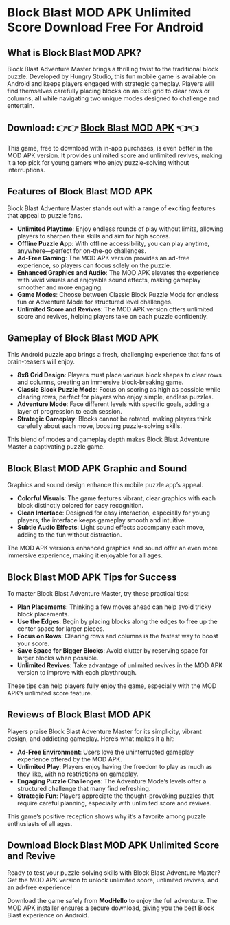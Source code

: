 # Block Blast MOD APK Unlimited Score Download Free For Android

## What is Block Blast MOD APK?

Block Blast Adventure Master brings a thrilling twist to the traditional block puzzle. Developed by Hungry Studio, this fun mobile game is available on Android and keeps players engaged with strategic gameplay. Players will find themselves carefully placing blocks on an 8x8 grid to clear rows or columns, all while navigating two unique modes designed to challenge and entertain.

## Download: 👉👉 [Block Blast MOD APK](https://modhello.com/block-blast/) 👈👈

This game, free to download with in-app purchases, is even better in the MOD APK version. It provides unlimited score and unlimited revives, making it a top pick for young gamers who enjoy puzzle-solving without interruptions.

## Features of Block Blast MOD APK

Block Blast Adventure Master stands out with a range of exciting features that appeal to puzzle fans.

- **Unlimited Playtime**: Enjoy endless rounds of play without limits, allowing players to sharpen their skills and aim for high scores.
- **Offline Puzzle App**: With offline accessibility, you can play anytime, anywhere—perfect for on-the-go challenges.
- **Ad-Free Gaming**: The MOD APK version provides an ad-free experience, so players can focus solely on the puzzle.
- **Enhanced Graphics and Audio**: The MOD APK elevates the experience with vivid visuals and enjoyable sound effects, making gameplay smoother and more engaging.
- **Game Modes**: Choose between Classic Block Puzzle Mode for endless fun or Adventure Mode for structured level challenges.
- **Unlimited Score and Revives**: The MOD APK version offers unlimited score and revives, helping players take on each puzzle confidently.

## Gameplay of Block Blast MOD APK

This Android puzzle app brings a fresh, challenging experience that fans of brain-teasers will enjoy.

- **8x8 Grid Design**: Players must place various block shapes to clear rows and columns, creating an immersive block-breaking game.
- **Classic Block Puzzle Mode**: Focus on scoring as high as possible while clearing rows, perfect for players who enjoy simple, endless puzzles.
- **Adventure Mode**: Face different levels with specific goals, adding a layer of progression to each session.
- **Strategic Gameplay**: Blocks cannot be rotated, making players think carefully about each move, boosting puzzle-solving skills.

This blend of modes and gameplay depth makes Block Blast Adventure Master a captivating puzzle game.

## Block Blast MOD APK Graphic and Sound

Graphics and sound design enhance this mobile puzzle app’s appeal.

- **Colorful Visuals**: The game features vibrant, clear graphics with each block distinctly colored for easy recognition.
- **Clean Interface**: Designed for easy interaction, especially for young players, the interface keeps gameplay smooth and intuitive.
- **Subtle Audio Effects**: Light sound effects accompany each move, adding to the fun without distraction.

The MOD APK version’s enhanced graphics and sound offer an even more immersive experience, making it enjoyable for all ages.

## Block Blast MOD APK Tips for Success

To master Block Blast Adventure Master, try these practical tips:

- **Plan Placements**: Thinking a few moves ahead can help avoid tricky block placements.
- **Use the Edges**: Begin by placing blocks along the edges to free up the center space for larger pieces.
- **Focus on Rows**: Clearing rows and columns is the fastest way to boost your score.
- **Save Space for Bigger Blocks**: Avoid clutter by reserving space for larger blocks when possible.
- **Unlimited Revives**: Take advantage of unlimited revives in the MOD APK version to improve with each playthrough.

These tips can help players fully enjoy the game, especially with the MOD APK’s unlimited score feature.

## Reviews of Block Blast MOD APK

Players praise Block Blast Adventure Master for its simplicity, vibrant design, and addicting gameplay. Here’s what makes it a hit:

- **Ad-Free Environment**: Users love the uninterrupted gameplay experience offered by the MOD APK.
- **Unlimited Play**: Players enjoy having the freedom to play as much as they like, with no restrictions on gameplay.
- **Engaging Puzzle Challenges**: The Adventure Mode’s levels offer a structured challenge that many find refreshing.
- **Strategic Fun**: Players appreciate the thought-provoking puzzles that require careful planning, especially with unlimited score and revives.

This game’s positive reception shows why it’s a favorite among puzzle enthusiasts of all ages.

## Download Block Blast MOD APK Unlimited Score and Revive

Ready to test your puzzle-solving skills with Block Blast Adventure Master? Get the MOD APK version to unlock unlimited score, unlimited revives, and an ad-free experience!

Download the game safely from **ModHello** to enjoy the full adventure. The MOD APK installer ensures a secure download, giving you the best Block Blast experience on Android.
